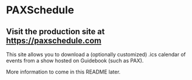# PAXSchedule

## Visit the production site at https://paxschedule.com

This site allows you to download a (optionally customized) .ics calendar of events from a show hosted on Guidebook (such as PAX).

More information to come in this README later.
